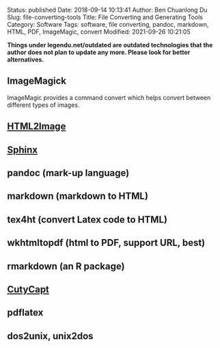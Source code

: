 Status: published
Date: 2018-09-14 10:13:41
Author: Ben Chuanlong Du
Slug: file-converting-tools
Title: File Converting and Generating Tools
Category: Software
Tags: software, file converting, pandoc, markdown, HTML, PDF, ImageMagic, convert
Modified: 2021-09-26 10:21:05

**Things under legendu.net/outdated are outdated technologies that the author does not plan to update any more. Please look for better alternatives.**

## ImageMagick 
ImageMagic provides a command convert which helps convert between different types of images.

## [HTML2Image](http://www.guangmingsoft.net/htmlsnapshot/html2image.htm)

## [Sphinx](https://github.com/sphinx-doc/sphinx)

## pandoc (mark-up language)

## markdown (markdown to HTML)

## tex4ht (convert Latex code to HTML)

## wkhtmltopdf (html to PDF, support URL, best)

## rmarkdown (an R package)

## [CutyCapt](http://cutycapt.sourceforge.net/)

## pdflatex

## dos2unix, unix2dos
